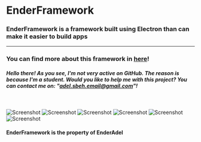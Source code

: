 <h1>EnderFramework</h1>
<h3>EnderFramework is a framework built using Electron than can make it easier to build apps</h3>
<hr>
<h3>You can find more about this framework in <a href="https://enderadel.net/EnderFramework">here</a>!</h3>
<h5>Hello there! As you see, I'm not very active on GitHub. The reason is because I'm a student. Would you like to help me with this project? You can contact me on: "<a href="mailto:adel.sbeh.email@gmail.com">adel.sbeh.email@gmail.com</a>"!</h5>
<br>

![Screenshot](https://enderadel.net/EnderFramework/assets/image/screenshot/1.png "EnderStudio")
![Screenshot](https://enderadel.net/EnderFramework/assets/image/screenshot/2.png "EnderInstaller")
![Screenshot](https://enderadel.net/EnderFramework/assets/image/screenshot/3.png "EnderInstaller")
![Screenshot](https://enderadel.net/EnderFramework/assets/image/screenshot/4.png "A test app")
![Screenshot](https://enderadel.net/EnderFramework/assets/image/screenshot/5.png "A test app")
![Screenshot](https://enderadel.net/EnderFramework/assets/image/screenshot/6.png "A test app")




<h4>EnderFramework is the property of EnderAdel</h4>